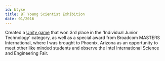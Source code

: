 ```yaml
---
id: btyse
title: BT Young Scientist Exhibition
date: 01/2016
---
```

Created a [Unity game](/projects/hastyhop) that won 3rd place in the 'Individual Junior Technology' category, as well as a special award from Broadcom MASTERS International, where I was brought to Phoenix, Arizona as an opportunity to meet other like minded students and observe the Intel International Science and Engineering Fair.